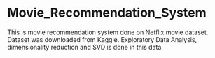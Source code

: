 # Movie_Recommendation_System
This is movie recommendation system done on Netflix movie dataset. Dataset was downloaded from Kaggle. Exploratory Data Analysis, dimensionality reduction and SVD is done in this data.
